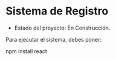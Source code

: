 <h1> Sistema de Registro </h1>

- Estado del proyecto: En Construcción.

Para ejecutar el sistema, debes poner:

npm install react
